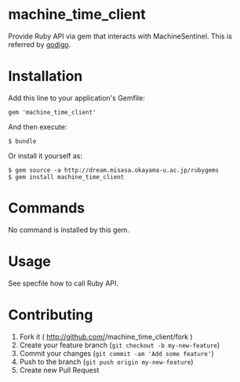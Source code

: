 # machine_time_client

Provide Ruby API via gem that interacts with MachineSentinel.  This is referred by [godigo](http://devel.misasa.okayama-u.ac.jp/gitlab/gems/godigo/tree/master "follow instruction").


# Installation

Add this line to your application's Gemfile:

    gem 'machine_time_client'

And then execute:

    $ bundle

Or install it yourself as:

    $ gem source -a http://dream.misasa.okayama-u.ac.jp/rubygems
    $ gem install machine_time_client

# Commands

No command is installed by this gem.

# Usage

See specfile how to call Ruby API.

# Contributing

1. Fork it ( http://github.com/<my-github-username>/machine_time_client/fork )
2. Create your feature branch (`git checkout -b my-new-feature`)
3. Commit your changes (`git commit -am 'Add some feature'`)
4. Push to the branch (`git push origin my-new-feature`)
5. Create new Pull Request